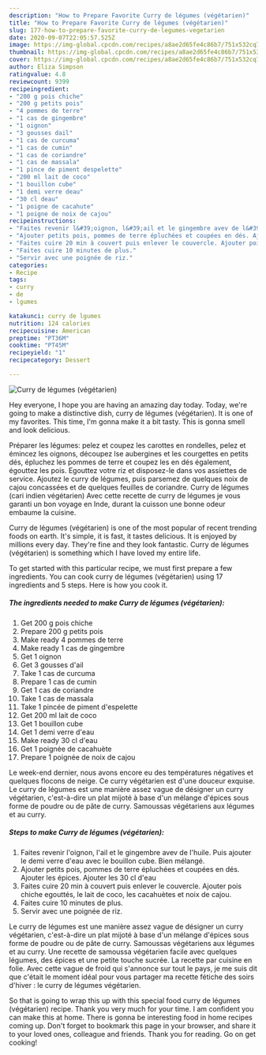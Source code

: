 ```yaml
---
description: "How to Prepare Favorite Curry de légumes (végétarien)"
title: "How to Prepare Favorite Curry de légumes (végétarien)"
slug: 177-how-to-prepare-favorite-curry-de-legumes-vegetarien
date: 2020-09-07T22:05:57.525Z
image: https://img-global.cpcdn.com/recipes/a8ae2d65fe4c86b7/751x532cq70/curry-de-legumes-vegetarien-photo-principale-de-la-recette.jpg
thumbnail: https://img-global.cpcdn.com/recipes/a8ae2d65fe4c86b7/751x532cq70/curry-de-legumes-vegetarien-photo-principale-de-la-recette.jpg
cover: https://img-global.cpcdn.com/recipes/a8ae2d65fe4c86b7/751x532cq70/curry-de-legumes-vegetarien-photo-principale-de-la-recette.jpg
author: Eliza Simpson
ratingvalue: 4.8
reviewcount: 9399
recipeingredient:
- "200 g pois chiche"
- "200 g petits pois"
- "4 pommes de terre"
- "1 cas de gingembre"
- "1 oignon"
- "3 gousses dail"
- "1 cas de curcuma"
- "1 cas de cumin"
- "1 cas de coriandre"
- "1 cas de massala"
- "1 pince de piment despelette"
- "200 ml lait de coco"
- "1 bouillon cube"
- "1 demi verre deau"
- "30 cl deau"
- "1 poigne de cacahute"
- "1 poigne de noix de cajou"
recipeinstructions:
- "Faites revenir l&#39;oignon, l&#39;ail et le gingembre avev de l&#39;huile. Puis ajouter le demi verre d&#39;eau avec le bouillon cube. Bien mélangé."
- "Ajouter petits pois, pommes de terre épluchées et coupées en dés. Ajouter les épices. Ajouter les 30 cl d&#39;eau"
- "Faites cuire 20 min à couvert puis enlever le couvercle. Ajouter pois chiche egouttés, le lait de coco, les cacahuètes et noix de cajou."
- "Faites cuire 10 minutes de plus."
- "Servir avec une poignée de riz."
categories:
- Recipe
tags:
- curry
- de
- lgumes

katakunci: curry de lgumes 
nutrition: 124 calories
recipecuisine: American
preptime: "PT36M"
cooktime: "PT45M"
recipeyield: "1"
recipecategory: Dessert

---
```



![Curry de légumes (végétarien)](https://img-global.cpcdn.com/recipes/a8ae2d65fe4c86b7/751x532cq70/curry-de-legumes-vegetarien-photo-principale-de-la-recette.jpg)

Hey everyone, I hope you are having an amazing day today. Today, we're going to make a distinctive dish, curry de légumes (végétarien). It is one of my favorites. This time, I'm gonna make it a bit tasty. This is gonna smell and look delicious.

Préparer les légumes: pelez et coupez les carottes en rondelles, pelez et émincez les oignons, découpez lse aubergines et les courgettes en petits dés, épluchez les pommes de terre et coupez les en dés également, égouttez les pois. Egouttez votre riz et disposez-le dans vos assiettes de service. Ajoutez le curry de légumes, puis parsemez de quelques noix de cajou concassées et de quelques feuilles de coriandre. Curry de légumes (cari indien végétarien) Avec cette recette de curry de légumes je vous garanti un bon voyage en Inde, durant la cuisson une bonne odeur embaume la cuisine.

Curry de légumes (végétarien) is one of the most popular of recent trending foods on earth. It's simple, it is fast, it tastes delicious. It is enjoyed by millions every day. They're fine and they look fantastic. Curry de légumes (végétarien) is something which I have loved my entire life.


To get started with this particular recipe, we must first prepare a few ingredients. You can cook curry de légumes (végétarien) using 17 ingredients and 5 steps. Here is how you cook it.

<!--inarticleads1-->

##### The ingredients needed to make Curry de légumes (végétarien):

1. Get 200 g pois chiche
1. Prepare 200 g petits pois
1. Make ready 4 pommes de terre
1. Make ready 1 cas de gingembre
1. Get 1 oignon
1. Get 3 gousses d&#39;ail
1. Take 1 cas de curcuma
1. Prepare 1 cas de cumin
1. Get 1 cas de coriandre
1. Take 1 cas de massala
1. Take 1 pincée de piment d&#39;espelette
1. Get 200 ml lait de coco
1. Get 1 bouillon cube
1. Get 1 demi verre d&#39;eau
1. Make ready 30 cl d&#39;eau
1. Get 1 poignée de cacahuète
1. Prepare 1 poignée de noix de cajou


Le week-end dernier, nous avons encore eu des températures négatives et quelques flocons de neige. Ce curry végétarien est d&#39;une douceur exquise. Le curry de légumes est une manière assez vague de désigner un curry végétarien, c&#39;est-à-dire un plat mijoté à base d&#39;un mélange d&#39;épices sous forme de poudre ou de pâte de curry. Samoussas végétariens aux légumes et au curry. 

<!--inarticleads2-->

##### Steps to make Curry de légumes (végétarien):

1. Faites revenir l&#39;oignon, l&#39;ail et le gingembre avev de l&#39;huile. Puis ajouter le demi verre d&#39;eau avec le bouillon cube. Bien mélangé.
1. Ajouter petits pois, pommes de terre épluchées et coupées en dés. Ajouter les épices. Ajouter les 30 cl d&#39;eau
1. Faites cuire 20 min à couvert puis enlever le couvercle. Ajouter pois chiche egouttés, le lait de coco, les cacahuètes et noix de cajou.
1. Faites cuire 10 minutes de plus.
1. Servir avec une poignée de riz.


Le curry de légumes est une manière assez vague de désigner un curry végétarien, c&#39;est-à-dire un plat mijoté à base d&#39;un mélange d&#39;épices sous forme de poudre ou de pâte de curry. Samoussas végétariens aux légumes et au curry. Une recette de samoussa végétarien facile avec quelques légumes, des épices et une petite touche sucrée. La recette par cuisine en folie. Avec cette vague de froid qui s&#39;annonce sur tout le pays, je me suis dit que c&#39;était le moment idéal pour vous partager ma recette fétiche des soirs d&#39;hiver : le curry de légumes végétarien. 

So that is going to wrap this up with this special food curry de légumes (végétarien) recipe. Thank you very much for your time. I am confident you can make this at home. There is gonna be interesting food in home recipes coming up. Don't forget to bookmark this page in your browser, and share it to your loved ones, colleague and friends. Thank you for reading. Go on get cooking!
